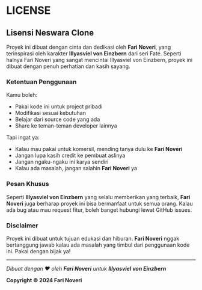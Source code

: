 # LICENSE

## Lisensi Neswara Clone

Proyek ini dibuat dengan cinta dan dedikasi oleh **Fari Noveri**, yang terinspirasi oleh karakter **Illyasviel von Einzbern** dari seri Fate. Seperti halnya Fari Noveri yang sangat mencintai Illyasviel von Einzbern, proyek ini dibuat dengan penuh perhatian dan kasih sayang.

### Ketentuan Penggunaan

Kamu boleh:
- Pakai kode ini untuk project pribadi
- Modifikasi sesuai kebutuhan
- Belajar dari source code yang ada
- Share ke teman-teman developer lainnya

Tapi ingat ya:
- Kalau mau pakai untuk komersil, mending tanya dulu ke **Fari Noveri**
- Jangan lupa kasih credit ke pembuat aslinya
- Jangan ngaku-ngaku ini karya sendiri
- Kalau ada masalah, jangan salahin **Fari Noveri** ya

### Pesan Khusus

Seperti **Illyasviel von Einzbern** yang selalu memberikan yang terbaik, **Fari Noveri** juga berharap proyek ini bisa bermanfaat untuk semua orang. Kalau ada bug atau mau request fitur, boleh banget hubungi lewat GitHub issues.

### Disclaimer

Proyek ini dibuat untuk tujuan edukasi dan hiburan. **Fari Noveri** nggak bertanggung jawab kalau ada masalah yang timbul dari penggunaan kode ini. Pakai dengan bijak ya!

---

*Dibuat dengan ❤️ oleh **Fari Noveri** untuk **Illyasviel von Einzbern***

**Copyright © 2024 Fari Noveri**
